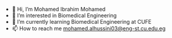 - 👋 Hi, I’m Mohamed Ibrahim Mohamed 
- 👀 I’m interested in Biomedical Engineering
- 🌱 I’m currently learning Biomedical Engineering at CUFE
- 📫 How to reach me mohamed.alhussini03@eng-st.cu.edu.eg

<!---
M7mdddibrahim/M7mdddibrahim is a ✨ special ✨ repository because its `README.md` (this file) appears on your GitHub profile.
You can click the Preview link to take a look at your changes.
--->
